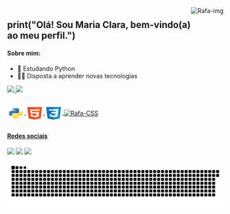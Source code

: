 
<img src="https://share-cdn.picrew.me/shareImg/org/202108/426722_MR21qmJ2.png" align="right" alt="Rafa-img" height="180cm" >
<h2>print("Olá! Sou Maria Clara, bem-vindo(a) ao meu perfil.")</h2>


#### Sobre mim:

- 🐍 Estudando Python
- 👩‍💻 Disposta a aprender novas tecnologias

<div>
  <a href="https://github.com/emilsonsn">
  <img height="165em" src="https://github-readme-stats.vercel.app/api?username=ClaraCosta&show_icons=true&theme=midnight-purple&include_all_commits=true&count_private=true"/>
  <img height="165em" src="https://github-readme-stats.vercel.app/api/top-langs/?username=ClaraCosta&layout=compact&langs_count=7&theme=midnight-purple"/>
</div>

 </p>
 
 

<div style="display: inline_block"><br>
    <img align="center" alt="Clara-Python" height="30" width="40" src="https://raw.githubusercontent.com/devicons/devicon/master/icons/python/python-original.svg">
  <img align="center" alt="Clara-HTML" height="30" width="40" src="https://raw.githubusercontent.com/devicons/devicon/master/icons/html5/html5-original.svg">
  <img align="center" alt="Clara-CSS" height="30" width="40" src="https://raw.githubusercontent.com/devicons/devicon/master/icons/css3/css3-original.svg">
  <link rel="stylesheet" href="https://cdn.jsdelivr.net/gh/devicons/devicon@v2.13.0/devicon.min.css">
  <img src="https://cdn.jsdelivr.net/gh/devicons/devicon/icons/linux/linux-original.svg" align="center" alt="Rafa-CSS" height="30" width="40" >


</div>

<div>
  
  ##

  #### Redes sociais


</div>


<div>
  <a href="mailto:claracostarc@gmail.com"><img src="https://img.shields.io/badge/Gmail-D14836?style=for-the-badge&logo=gmail&logoColor=white" target="blank"></a>
  <a href="https://www.linkedin.com/in/claracostadev/"><img src="https://img.shields.io/badge/LinkedIn-0077B5?style=for-the-badge&logo=linkedin&logoColor=white" target="blank"></a>
  <a href="https://www.instagram.com/clarapcosta_/"><img src="https://img.shields.io/badge/Instagram-E4405F?style=for-the-badge&logo=instagram&logoColor=white" target="blank"></a>
 

</div>

![Snake animation](https://github.com/ClaraCosta/ClaraCosta/blob/output/github-contribution-grid-snake.svg)
